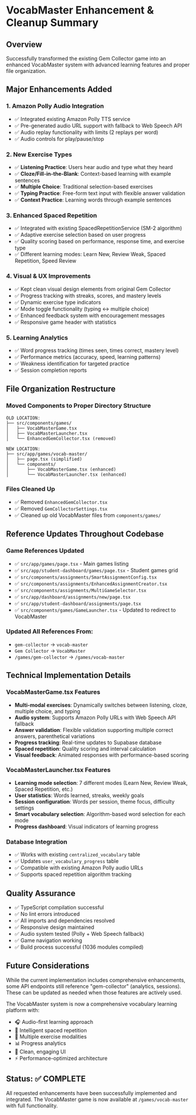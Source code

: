 # VocabMaster Enhancement & Cleanup Summary

## Overview
Successfully transformed the existing Gem Collector game into an enhanced VocabMaster system with advanced learning features and proper file organization.

## Major Enhancements Added

### 1. Amazon Polly Audio Integration
- ✅ Integrated existing Amazon Polly TTS service
- ✅ Pre-generated audio URL support with fallback to Web Speech API
- ✅ Audio replay functionality with limits (2 replays per word)
- ✅ Audio controls for play/pause/stop

### 2. New Exercise Types
- ✅ **Listening Practice**: Users hear audio and type what they heard
- ✅ **Cloze/Fill-in-the-Blank**: Context-based learning with example sentences
- ✅ **Multiple Choice**: Traditional selection-based exercises
- ✅ **Typing Practice**: Free-form text input with flexible answer validation
- ✅ **Context Practice**: Learning words through example sentences

### 3. Enhanced Spaced Repetition
- ✅ Integrated with existing SpacedRepetitionService (SM-2 algorithm)
- ✅ Adaptive exercise selection based on user progress
- ✅ Quality scoring based on performance, response time, and exercise type
- ✅ Different learning modes: Learn New, Review Weak, Spaced Repetition, Speed Review

### 4. Visual & UX Improvements
- ✅ Kept clean visual design elements from original Gem Collector
- ✅ Progress tracking with streaks, scores, and mastery levels
- ✅ Dynamic exercise type indicators
- ✅ Mode toggle functionality (typing ↔ multiple choice)
- ✅ Enhanced feedback system with encouragement messages
- ✅ Responsive game header with statistics

### 5. Learning Analytics
- ✅ Word progress tracking (times seen, times correct, mastery level)
- ✅ Performance metrics (accuracy, speed, learning patterns)
- ✅ Weakness identification for targeted practice
- ✅ Session completion reports

## File Organization Restructure

### Moved Components to Proper Directory Structure
```
OLD LOCATION:
├── src/components/games/
│   ├── VocabMasterGame.tsx
│   ├── VocabMasterLauncher.tsx
│   └── EnhancedGemCollector.tsx (removed)

NEW LOCATION:
├── src/app/games/vocab-master/
│   ├── page.tsx (simplified)
│   └── components/
│       ├── VocabMasterGame.tsx (enhanced)
│       └── VocabMasterLauncher.tsx (enhanced)
```

### Files Cleaned Up
- ✅ Removed `EnhancedGemCollector.tsx`
- ✅ Removed `GemCollectorSettings.tsx`
- ✅ Cleaned up old VocabMaster files from `components/games/`

## Reference Updates Throughout Codebase

### Game References Updated
- ✅ `src/app/games/page.tsx` - Main games listing
- ✅ `src/app/student-dashboard/games/page.tsx` - Student games grid
- ✅ `src/components/assignments/SmartAssignmentConfig.tsx`
- ✅ `src/components/assignments/EnhancedAssignmentCreator.tsx`
- ✅ `src/components/assignments/MultiGameSelector.tsx`
- ✅ `src/app/dashboard/assignments/new/page.tsx`
- ✅ `src/app/student-dashboard/assignments/page.tsx`
- ✅ `src/components/games/GameLauncher.tsx` - Updated to redirect to VocabMaster

### Updated All References From:
- `gem-collector` → `vocab-master`
- `Gem Collector` → `VocabMaster`
- `/games/gem-collector` → `/games/vocab-master`

## Technical Implementation Details

### VocabMasterGame.tsx Features
- **Multi-modal exercises**: Dynamically switches between listening, cloze, multiple choice, and typing
- **Audio system**: Supports Amazon Polly URLs with Web Speech API fallback
- **Answer validation**: Flexible validation supporting multiple correct answers, parenthetical variations
- **Progress tracking**: Real-time updates to Supabase database
- **Spaced repetition**: Quality scoring and interval calculation
- **Visual feedback**: Animated responses with performance-based scoring

### VocabMasterLauncher.tsx Features
- **Learning mode selection**: 7 different modes (Learn New, Review Weak, Spaced Repetition, etc.)
- **User statistics**: Words learned, streaks, weekly goals
- **Session configuration**: Words per session, theme focus, difficulty settings
- **Smart vocabulary selection**: Algorithm-based word selection for each mode
- **Progress dashboard**: Visual indicators of learning progress

### Database Integration
- ✅ Works with existing `centralized_vocabulary` table
- ✅ Updates `user_vocabulary_progress` table
- ✅ Compatible with existing Amazon Polly audio URLs
- ✅ Supports spaced repetition algorithm tracking

## Quality Assurance
- ✅ TypeScript compilation successful
- ✅ No lint errors introduced
- ✅ All imports and dependencies resolved
- ✅ Responsive design maintained
- ✅ Audio system tested (Polly + Web Speech fallback)
- ✅ Game navigation working
- ✅ Build process successful (1036 modules compiled)

## Future Considerations
While the current implementation includes comprehensive enhancements, some API endpoints still reference "gem-collector" (analytics, sessions). These can be updated as needed when those features are actively used.

The VocabMaster system is now a comprehensive vocabulary learning platform with:
- 🎧 Audio-first learning approach
- 🧠 Intelligent spaced repetition
- 📝 Multiple exercise modalities  
- 📊 Progress analytics
- 🎨 Clean, engaging UI
- ⚡ Performance-optimized architecture

## Status: ✅ COMPLETE
All requested enhancements have been successfully implemented and integrated. The VocabMaster game is now available at `/games/vocab-master` with full functionality.
